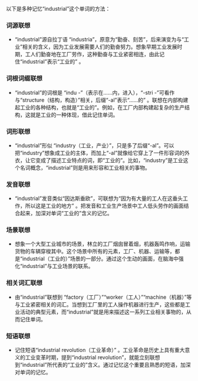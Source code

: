 以下是多种记忆“industrial”这个单词的方法：

### 词源联想
 - “industrial”源自拉丁语 “industria”，原意为“勤奋、刻苦”，后来演变为与“工业”相关的含义，因为工业发展需要人们的勤奋努力。想象早期工业发展时期，工人们勤奋地在工厂劳作，这种勤奋与工业紧密相连，由此记住“industrial”表示“工业的” 。

### 词根词缀联想
 - “industrial”的词根是 “indu -”（表示在……内，进入），“-stri -”可看作与“structure（结构，构造）”相关，后缀“-al”表示“……的” 。联想在内部构建起工业的各种结构，也就是“工业的”。例如，在工厂内部构建起复杂的生产结构，这就是工业的一种体现，借此记住单词。

### 词形联想
 - “industrial”形似 “industry（工业，产业）”，只是多了后缀“-al”。可以把“industry”想象成工业的主体，而加上“-al”就像给它穿上了一件形容词的外衣，让它变成了描述工业特点的词，即“工业的”。比如，“industry”是工业这个名词概念，“industrial”则是用来形容和工业相关的事物。 

### 发音联想
 - “industrial”发音类似“因达斯垂欧”，可联想为“因为有大量的工人在这垂头工作，所以这是工业的地方” 。把发音和工业生产场景中工人低头劳作的画面结合起来，加深对单词“工业的”含义的记忆。

### 场景联想
 - 想象一个大型工业城市的场景，林立的工厂烟囱冒着烟，机器轰鸣作响，运输货物的车辆穿梭其中。这个场景中所有的元素，工厂、机器、运输等，都是“industrial（工业的）”场景的一部分。通过这个生动的画面，在脑海中强化“industrial”与工业场景的联系。 

### 相关词汇联想
 - 由“industrial”联想到 “factory（工厂）”“worker（工人）”“machine（机器）”等与工业紧密相关的词汇。当想到工厂里的工人操作机器进行生产，这些都是工业活动的典型元素，而“industrial”就是用来描述这一系列工业相关事物的，从而记住单词。

### 短语联想
 - 记住短语“industrial revolution（工业革命）” 。工业革命是历史上具有重大意义的工业变革时期，提到“industrial revolution”，就能立刻联想到“industrial”所代表的“工业的”含义。通过记忆这个重要且熟悉的短语，加深对单词的记忆。 